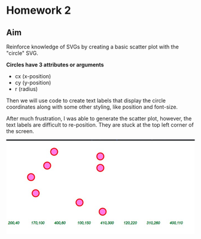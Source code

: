 # Homework 2
## Aim
Reinforce knowledge of SVGs by creating a basic scatter plot with the "circle" SVG.

**Circles have 3 attributes or arguments**
- cx (x-position)
- cy (y-position)
- r (radius)

Then we will use code to create text labels that display the circle coordinates along with some other styling, like position and font-size.

After much frustration, I was able to generate the scatter plot, however, the text labels are difficult to re-position. They are stuck at the top left corner of the screen. 


![Scatter plot but with the labels listed incorrectly](scatterplot_hw.jpg)

